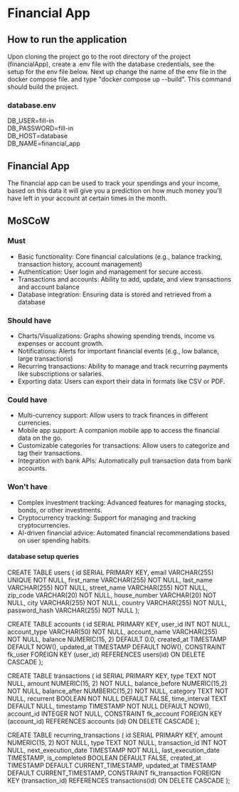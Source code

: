 # Financial App #

## How to run the application ##

Upon cloning the project go to the root directory of the project (financialApp), create a .env file with the database credentials, see the setup for the env file below. Next up change the name of the env file in the docker compose file. and type "docker compose up --build". This command should build the project. 

### database.env ###
DB_USER=fill-in <br/>
DB_PASSWORD=fill-in <br/>
DB_HOST=database <br/>
DB_NAME=financial_app <br/>

## Financial App ##

The financial app can be used to track your spendings and your income, based on this data it will give you a prediction on how much money you'll have left in your account at certain times in the month.

## MoSCoW ##

### Must ###

* Basic functionality: Core financial calculations (e.g., balance tracking, transaction history, account management)
* Authentication: User login and management for secure access.
* Transactions and accounts: Ability to add, update, and view transactions and account balance
* Database integration: Ensuring data is stored and retrieved from a database


### Should have ###

* Charts/Visualizations: Graphs showing spending trends, income vs expenses or account growth.
* Notifications: Alerts for important financial events (e.g., low balance, large transactions)
* Recurring transactions: Ability to manage and track recurring payments like subscriptions or salaries.
* Exporting data: Users can export their data in formats like CSV or PDF.

### Could have ###

* Multi-currency support: Allow users to track finances in different currencies.
* Mobile app support: A companion mobile app to access the financial data on the go.
* Customizable categories for transactions: Allow users to categorize and tag their transactions.
* Integration with bank APIs: Automatically pull transaction data from bank accounts.

### Won't have ###

* Complex investment tracking: Advanced features for managing stocks, bonds, or other investments.
* Cryptocurrency tracking: Support for managing and tracking cryptocurrencies.
* AI-driven financial advice: Automated financial recommendations based on user spending habits.

#### database setup queries ####

CREATE TABLE users (
    id SERIAL PRIMARY KEY,
    email VARCHAR(255) UNIQUE NOT NULL,
    first_name VARCHAR(255) NOT NULL,
    last_name VARCHAR(255) NOT NULL,
    street_name VARCHAR(255) NOT NULL,
    zip_code VARCHAR(20) NOT NULL,
    house_number VARCHAR(20) NOT NULL,
    city VARCHAR(255) NOT NULL,
    country VARCHAR(255) NOT NULL,
    password_hash VARCHAR(255) NOT NULL
);

CREATE TABLE accounts (
    id SERIAL PRIMARY KEY,
    user_id INT NOT NULL,
    account_type VARCHAR(50) NOT NULL,
    account_name VARCHAR(255) NOT NULL,
    balance NUMERIC(15, 2) DEFAULT 0.0,
    created_at TIMESTAMP DEFAULT NOW(),
    updated_at TIMESTAMP DEFAULT NOW(),
    CONSTRAINT fk_user FOREIGN KEY (user_id) REFERENCES users(id) ON DELETE CASCADE
);

CREATE TABLE transactions (
    id SERIAL PRIMARY KEY,
    type TEXT NOT NULL,
    amount NUMERIC(15, 2) NOT NULL,
    balance_before NUMERIC(15,2) NOT NULL,
    balance_after NUMBERIC(15,2) NOT NULL,
    category TEXT NOT NULL,
    recurrent BOOLEAN NOT NULL DEFAULT FALSE,
    time_interval TEXT DEFAULT NULL,
    timestamp TIMESTAMP NOT NULL DEFAULT NOW(),
    account_id INTEGER NOT NULL,
    CONSTRAINT fk_account FOREIGN KEY (account_id) REFERENCES accounts (id) ON DELETE CASCADE
);

CREATE TABLE recurring_transactions (
    id SERIAL PRIMARY KEY,
    amount NUMERIC(15, 2) NOT NULL,
    type TEXT NOT NULL,
    transaction_id INT NOT NULL,
    next_execution_date TIMESTAMP NOT NULL,
    last_execution_date TIMESTAMP,
    is_completed BOOLEAN DEFAULT FALSE,
    created_at TIMESTAMP DEFAULT CURRENT_TIMESTAMP,
    updated_at TIMESTAMP DEFAULT CURRENT_TIMESTAMP,
    CONSTRAINT fk_transaction FOREIGN KEY (transaction_id) REFERENCES transactions(id) ON DELETE CASCADE
);
